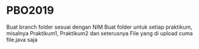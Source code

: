 # PBO2019
Buat branch folder sesuai dengan NIM
Buat folder untuk setiap praktikum, misalnya Praktikum1, Praktikum2 dan seterusnya
File yang di upload cuma file.java saja

